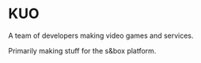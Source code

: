 # KUO
A team of developers making video games and services.

Primarily making stuff for the s&box platform.
